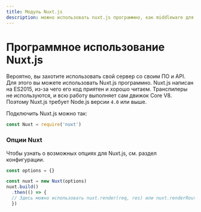 ```yaml
---
title: Модуль Nuxt.js
description: можно использовать nuxt.js программно, как middleware для собственного web-сервера.
---
```


# Программное использование Nuxt.js

Вероятно, вы захотите использовать свой сервер со своим ПО и API. Для этого вы можете использовать Nuxt.js программно.
Nuxt.js написан на ES2015, из-за чего его код приятен и хорошо читаем. Транспилеры не используются, и всю работу выполняет сам движок Core V8. Поэтому Nuxt.js требует Node.js версии `4.0` или выше.

Подключить Nuxt.js можно так:
```js
const Nuxt = require('nuxt')
```

### Опции Nuxt

Чтобы узнать о возможных опциях для Nuxt.js, см. раздел конфигурации.
```js
const options = {}

const nuxt = new Nuxt(options)
nuxt.build()
  .then(() => {
  // Здесь можно использовать nuxt.render(req, res) или nuxt.renderRoute(route, context)
  })
```
